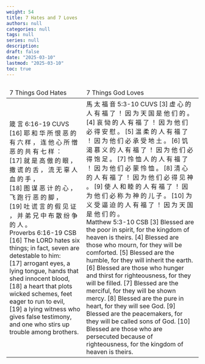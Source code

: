 ```yaml
---
weight: 54
title: 7 Hates and 7 Loves
authors: null
categories: null
tags: null
series: null
description: 
draft: false
date: "2025-03-10"
lastmod: "2025-03-10"
toc: true
---
```


<!--more-->

<table >
<caption style="text-align:left", align = "top"><b></b></caption>
<colgroup><col style="width: 40%" /><col style="width: 60%" />
</colgroup>
  <thead>
    <td> 7 Things God Hates
      </td>
    <td> 7 Things God Loves
      </td>
  </thead>
  <tr>
    <td>箴 言 6:16-19 CUVS   
<br>[16] 耶 和 华 所 恨 恶 的 有 六 样 ， 连 他 心 所 憎 恶 的 共 有 七 样 ：   
<br>[17] 就 是 高 傲 的 眼 ， 撒 谎 的 舌 ， 流 无 辜 人 血 的 手 ，   
<br>[18] 图 谋 恶 计 的 心 ， 飞 跑 行 恶 的 脚 ，   
<br>[19] 吐 谎 言 的 假 见 证 ， 并 弟 兄 中 布 散 纷 争 的 人 。  
<br>
Proverbs 6:16-19 CSB   
<br>[16] The LORD hates six things; in fact, seven are detestable to him:   
<br>[17] arrogant eyes, a lying tongue, hands that shed innocent blood,   
<br>[18] a heart that plots wicked schemes, feet eager to run to evil,   
<br>[19] a lying witness who gives false testimony, and one who stirs up trouble among brothers.
      </td>
    <td>馬 太 福 音 5:3-10 CUVS    
[3] 虚 心 的 人 有 福 了 ！ 因 为 天 国 是 他 们 的 。   
[4] 哀 恸 的 人 有 福 了 ！ 因 为 他 们 必 得 安 慰 。   
[5] 温 柔 的 人 有 福 了 ！ 因 为 他 们 必 承 受 地 土 。   
[6] 饥 渴 慕 义 的 人 有 福 了 ！ 因 为 他 们 必 得 饱 足 。   
[7] 怜 恤 人 的 人 有 福 了 ！ 因 为 他 们 必 蒙 怜 恤 。   
[8] 清 心 的 人 有 福 了 ！ 因 为 他 们 必 得 见 神 。   
[9] 使 人 和 睦 的 人 有 福 了 ！ 因 为 他 们 必 称 为 神 的 儿 子 。   
[10] 为 义 受 逼 迫 的 人 有 福 了 ！ 因 为 天 国 是 他 们 的 。
<br>
Matthew 5:3-10 CSB    
[3] Blessed are the poor in spirit, for the kingdom of heaven is theirs.   
[4] Blessed are those who mourn, for they will be comforted.   
[5] Blessed are the humble, for they will inherit the earth.   
[6] Blessed are those who hunger and thirst for righteousness, for they will be filled.   
[7] Blessed are the merciful, for they will be shown mercy.   
[8] Blessed are the pure in heart, for they will see God.   
[9] Blessed are the peacemakers, for they will be called sons of God.   
[10] Blessed are those who are persecuted because of righteousness, for the kingdom of heaven is theirs.
      </td>
  </tr>
</table>